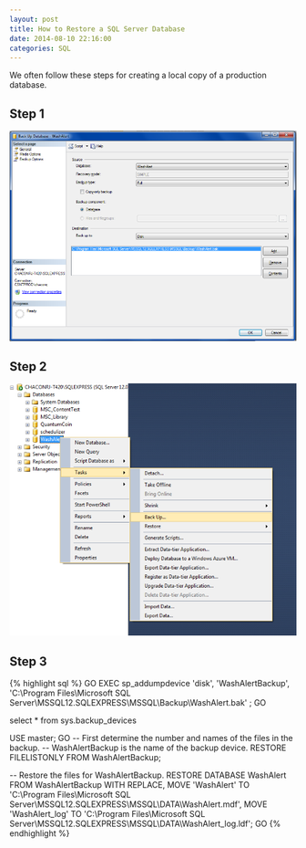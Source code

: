 ```yaml
---
layout: post
title: How to Restore a SQL Server Database
date: 2014-08-10 22:16:00
categories: SQL
---
```


We often follow these steps for creating a local copy of a production database.

Step 1
------------------
![Backup Database](/assets/backup-database.png)

Step 2
------------------
![Backup Settings](/assets/backup-settings.png)

Step 3
------------------
{% highlight sql %}
GO
EXEC sp_addumpdevice 'disk', 'WashAlertBackup', 'C:\Program Files\Microsoft SQL Server\MSSQL12.SQLEXPRESS\MSSQL\Backup\WashAlert.bak' ;
GO

select * from sys.backup_devices

USE master;
GO
-- First determine the number and names of the files in the backup.
-- WashAlertBackup is the name of the backup device.
RESTORE FILELISTONLY
   FROM WashAlertBackup;

-- Restore the files for WashAlertBackup.
RESTORE DATABASE WashAlert
   FROM WashAlertBackup
   WITH REPLACE,
   MOVE 'WashAlert' TO 'C:\Program Files\Microsoft SQL Server\MSSQL12.SQLEXPRESS\MSSQL\DATA\WashAlert.mdf', 
   MOVE 'WashAlert_log' TO 'C:\Program Files\Microsoft SQL Server\MSSQL12.SQLEXPRESS\MSSQL\DATA\WashAlert_log.ldf';
GO
{% endhighlight %}